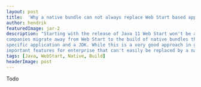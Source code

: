 ```yaml
---
layout: post
title:  'Why a native bundle can not always replace Web Start based applications'
author: hendrik
featuredImage: jar-2
description: "Starting with the release of Java 11 Web Start won't be anymore part of the Oracle JDK. Based on this several
companies migrate away from Web Start to the build of native bundles that provide a native executable which contains the
specific application and a JDK. While this is a very good approach in general the Web Start technology contains some
important features for enterprise that can't easily be replaced by a native bundle."
tags: [Java, WebStart, Native, Build]
headerImage: post
---
```


Todo
